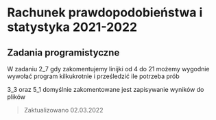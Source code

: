 # Rachunek prawdopodobieństwa i statystyka 2021-2022
## Zadania programistyczne

W zadaniu 2_7 gdy zakomentujemy linijki od 4 do 21 możemy wygodnie wywołać program 
kilkukrotnie i prześledzić ile potrzeba prób

3_3 oraz 5_1 domyślnie zakomentowane jest zapisywanie wyników do plików

> Zaktualizowano 02.03.2022